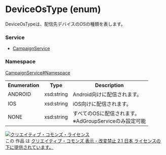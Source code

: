 # DeviceOsType (enum)
DeviceOsTypeは、配信先デバイスのOSの種類を表します。

### Service
+ [CampaignService](../../services/CampaignService.md)

### Namespace
[CampaignService#Namespace](../../services/CampaignService.md#namespace)

<table>
 <tr>
  <th>Enumeration </th>
  <th>Type</th>
  <th>Description</th>
 <tr>
  <td>ANDROID</td>
  <td>xsd:string</td>
  <td>Android向けに配信されます。</td>
 </tr>
 <tr>
  <td>IOS</td>
  <td>xsd:string</td>
  <td>iOS向けに配信されます。</td>
 </tr>
 <tr>
  <td>NONE</td>
  <td>xsd:string</td>
  <td>すべてのOSに配信されます。<br>※AdGroupServiceのみ設定可能</td>
 </tr>
</table>

<a rel="license" href="http://creativecommons.org/licenses/by-nd/2.1/jp/"><img alt="クリエイティブ・コモンズ・ライセンス" style="border-width:0" src="https://i.creativecommons.org/l/by-nd/2.1/jp/88x31.png" /></a><br />この 作品 は <a rel="license" href="http://creativecommons.org/licenses/by-nd/2.1/jp/">クリエイティブ・コモンズ 表示 - 改変禁止 2.1 日本 ライセンスの下に提供されています。</a>

